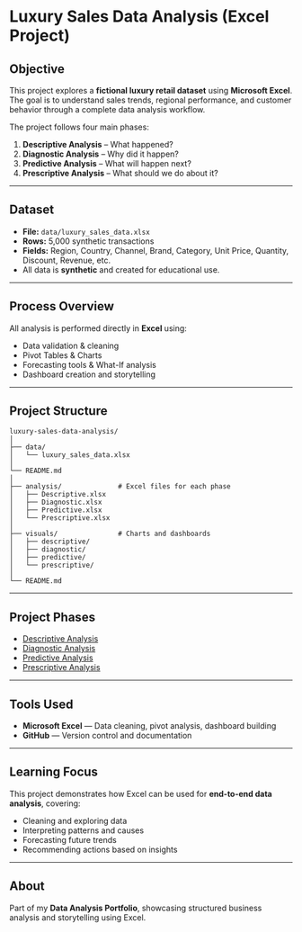 # Luxury Sales Data Analysis (Excel Project)

## Objective
This project explores a **fictional luxury retail dataset** using **Microsoft Excel**.  
The goal is to understand sales trends, regional performance, and customer behavior through a complete data analysis workflow.

The project follows four main phases:
1. **Descriptive Analysis** – What happened?  
2. **Diagnostic Analysis** – Why did it happen?  
3. **Predictive Analysis** – What will happen next?  
4. **Prescriptive Analysis** – What should we do about it?

---

## Dataset
- **File:** `data/luxury_sales_data.xlsx`  
- **Rows:** 5,000 synthetic transactions  
- **Fields:** Region, Country, Channel, Brand, Category, Unit Price, Quantity, Discount, Revenue, etc.  
- All data is **synthetic** and created for educational use.

---

## Process Overview
All analysis is performed directly in **Excel** using:
- Data validation & cleaning  
- Pivot Tables & Charts  
- Forecasting tools & What-If analysis  
- Dashboard creation and storytelling  

---
## Project Structure
```text
luxury-sales-data-analysis/
│
├── data/
│   └── luxury_sales_data.xlsx
│
└── README.md
│
├── analysis/              # Excel files for each phase
│   ├── Descriptive.xlsx
│   ├── Diagnostic.xlsx
│   ├── Predictive.xlsx
│   └── Prescriptive.xlsx
│
├── visuals/               # Charts and dashboards
│   ├── descriptive/
│   ├── diagnostic/
│   ├── predictive/
│   └── prescriptive/
│
└── README.md
```
---

## Project Phases

- [Descriptive Analysis](visuals/descriptive)
- [Diagnostic Analysis](visuals/diagnostic)
- [Predictive Analysis](visuals/predictive)
- [Prescriptive Analysis](visuals/prescriptive)
---

## Tools Used
- **Microsoft Excel** — Data cleaning, pivot analysis, dashboard building  
- **GitHub** — Version control and documentation  

---

## Learning Focus
This project demonstrates how Excel can be used for **end-to-end data analysis**, covering:
- Cleaning and exploring data  
- Interpreting patterns and causes  
- Forecasting future trends  
- Recommending actions based on insights  

---

## About
Part of my **Data Analysis Portfolio**, showcasing structured business analysis and storytelling using Excel.
